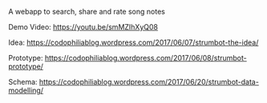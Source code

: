 A webapp to search, share and rate song notes

Demo Video: https://youtu.be/smMZIhXyQ08  

Idea: https://codophiliablog.wordpress.com/2017/06/07/strumbot-the-idea/

Prototype: https://codophiliablog.wordpress.com/2017/06/08/strumbot-prototype/

Schema: https://codophiliablog.wordpress.com/2017/06/20/strumbot-data-modelling/
